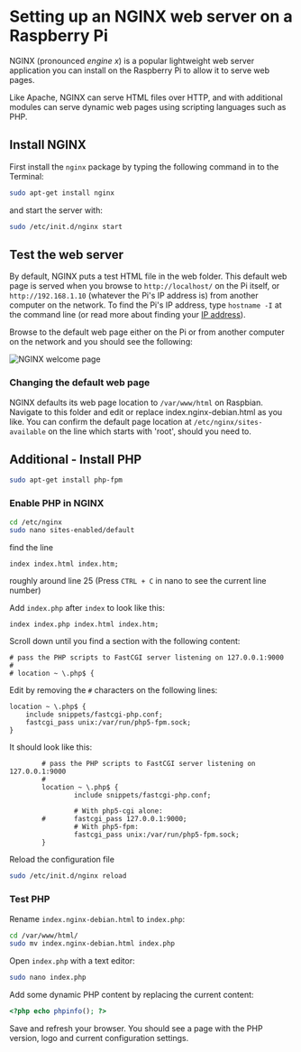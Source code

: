 # Setting up an NGINX web server on a Raspberry Pi

NGINX (pronounced *engine x*) is a popular lightweight web server application you can install on the Raspberry Pi to allow it to serve web pages.

Like Apache, NGINX can serve HTML files over HTTP, and with additional modules can serve dynamic web pages using scripting languages such as PHP.

## Install NGINX

First install the `nginx` package by typing the following command in to the Terminal:

```bash
sudo apt-get install nginx
```

and start the server with:

```bash
sudo /etc/init.d/nginx start
```

## Test the web server

By default, NGINX puts a test HTML file in the web folder. This default web page is served when you browse to `http://localhost/` on the Pi itself, or `http://192.168.1.10` (whatever the Pi's IP address is) from another computer on the network. To find the Pi's IP address, type `hostname -I` at the command line (or read more about finding your [IP address](../../ip-address)).

Browse to the default web page either on the Pi or from another computer on the network and you should see the following:

![NGINX welcome page](../images/nginx-welcome.png)

### Changing the default web page

NGINX defaults its web page location to `/var/www/html` on Raspbian. Navigate to this folder and edit or replace index.nginx-debian.html as you like. You can confirm the default page location at `/etc/nginx/sites-available` on the line which starts with 'root', should you need to.


## Additional - Install PHP

```bash
sudo apt-get install php-fpm
```

### Enable PHP in NGINX

```bash
cd /etc/nginx
sudo nano sites-enabled/default
```

find the line

```
index index.html index.htm;
```

roughly around line 25 (Press `CTRL + C` in nano to see the current line number)

Add `index.php` after `index` to look like this:

```
index index.php index.html index.htm;
```

Scroll down until you find a section with the following content:

```
# pass the PHP scripts to FastCGI server listening on 127.0.0.1:9000
#
# location ~ \.php$ {
```

Edit by removing the `#` characters on the following lines:

```
location ~ \.php$ {
	include snippets/fastcgi-php.conf;
	fastcgi_pass unix:/var/run/php5-fpm.sock;
}
```

It should look like this:

```
        # pass the PHP scripts to FastCGI server listening on 127.0.0.1:9000
        #
        location ~ \.php$ {
                include snippets/fastcgi-php.conf;
        
                # With php5-cgi alone:
        #       fastcgi_pass 127.0.0.1:9000;
                # With php5-fpm:
                fastcgi_pass unix:/var/run/php5-fpm.sock;
        }
```

Reload the configuration file

```bash
sudo /etc/init.d/nginx reload
```

### Test PHP

Rename `index.nginx-debian.html` to `index.php`:

```bash
cd /var/www/html/
sudo mv index.nginx-debian.html index.php
```

Open `index.php` with a text editor:

```bash
sudo nano index.php
```

Add some dynamic PHP content by replacing the current content:
```php
<?php echo phpinfo(); ?>
```

Save and refresh your browser. You should see a page with the PHP version, logo and current configuration settings.

